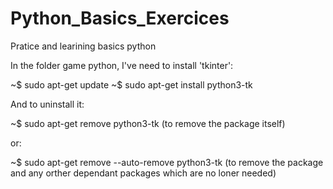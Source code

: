 # Python_Basics_Exercices
Pratice and learining basics python


In the folder game python, I've need to install 'tkinter':

~$ sudo apt-get update
~$ sudo apt-get install python3-tk

And to uninstall it: 

~$ sudo apt-get remove python3-tk
(to remove the package itself)

or:

~$ sudo apt-get remove --auto-remove python3-tk
(to remove the package and any orther dependant packages which are no loner needed)


